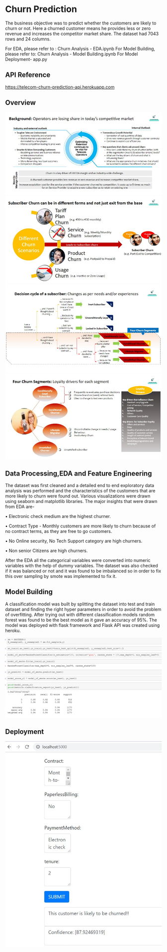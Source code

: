 
# Churn Prediction

The business objective was to predict whether the customers are likely to churn or not. Here a churned customer means he provides less or zero revenue and increases the competitor market share. The dataset had 7043 rows and 24 columns.

For EDA, please refer to : Churn Analysis - EDA.ipynb
For Model Building, please refer to: Churn Analysis - Model Building.ipynb
For Model Deployment- app.py
## API Reference

https://telecom-churn-prediction-api.herokuapp.com
## Overview

![App Screenshot](https://github.com/Naveen-Gowda-2525/Churn-Prediction/blob/main/Images/Telco1.JPG?raw=true)
![App Screenshot](https://github.com/Naveen-Gowda-2525/Churn-Prediction/blob/main/Images/Telco2.JPG?raw=true)
![App Screenshot](https://github.com/Naveen-Gowda-2525/Churn-Prediction/blob/main/Images/Telco3.JPG?raw=true)
![App Screenshot](https://github.com/Naveen-Gowda-2525/Churn-Prediction/blob/main/Images/Telco4.JPG?raw=true)

## Data Processing,EDA and Feature Engineering
The dataset was first cleaned and a detailed end to end exploratory data analysis was performed and the characteristics  of the customers that are more likely to churn were found out. Various visualizations were drawn using seaborn and matplotlib libraries. The major insights that were drawn from EDA are-
  
  •	Electronic check medium are the highest churner.
  
  •	Contract Type - Monthly customers are more likely to churn because of no contract terms, as they are free to go customers.
  
  •	No Online security, No Tech Support category are high churners.
  
  •	Non senior Citizens are high churners.

After the EDA all the categorical variables were converted into numeric variables with the help of dummy variables. 
The dataset was also checked if it was balanced or not and it was found to be imbalanced so in order to fix this over sampling by smote was implemented to fix it.

## Model Building

A classification model was built by splitting the dataset into test and train dataset and finding the right hyper parameters in order to avoid the problem of overfitting.
After trying out with different classification models random forest was found to be the best  model as it gave an accuracy of 95%.
The model was deployed with flask framework and Flask API was created using heroku.

![App Screenshot](https://github.com/Naveen-Gowda-2525/Churn-Prediction/blob/main/Images/Screenshot%202021-11-10%20at%2019-22-50%20Naveen-Gowda-2525%20Churn-Prediction%20The%20business%20objective%20was%20to%20predict%20whether%20the%20cust%5B...%5D.png?raw=true)

## Deployment

![App Screenshot](https://github.com/Naveen-Gowda-2525/Churn-Prediction/blob/main/Images/Telco6.JPG?raw=true)